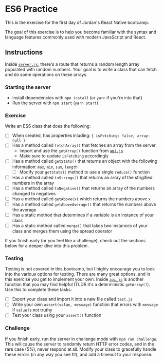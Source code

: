 # ES6 Practice
This is the exercise for the first day of Jordan's React Native bootcamp.

The goal of this exercise is to help you become familiar with the syntax and
language features commonly used with modern JavaScript and React.

## Instructions
Inside [`server.js`](./server.js), there's a route that returns a random length
array populated with random numbers. Your goal is to write a class that can
fetch and do some operations on these arrays.

### Starting the server
 - Install dependencies with `npm install` (or `yarn` if you're into that)
 - Run the server with `npm start` (`yarn start`)

### Exercise
Write an ES6 class that does the following:
  - [ ] When created, has properties inluding: `{ isFetching: false, array: null }`
  - [ ] Has a method called `fetchArray()` that fetches an array from the server
    - Import and use the `getArray()` function from [`api.js`](./api.js)
    - Make sure to update `isFetching` accordingly
  - [ ] Has a method called `getStats()` that returns an object with the following information: `max`, `min`, `sum`, `length`
    - [ ] Modify your `getStats()` method to use a single `reduce()` function
  - [ ] Has a method called `toStrings()` that returns an array of the strigified numbers in the array
  - [ ] Has a method called `toNegative()` that returns an array of the numbers changed to negatives
  - [ ] Has a method called `getAbove(x)` which returns the numbers above `x`
  - [ ] Has a method called `getAboveAverage()` that returns the numbers above the average
  - [ ] Has a static method that determines if a variable is an instance of your class
  - [ ] Has a static method called `merge()` that takes two instances of your class and merges them using the spread operator

If you finish early (or you feel like a challenge), check out the sections below
for a deeper dive into this problem.

### Testing
Testing is not covered in this bootcamp, but I highly encourage you to look into
the various options for testing. There are many great options, and in this exercise
you get to implement your own. Inside [`api.js`](./api.js) is another function
that you may find helpful (TLDR it's a deterministic `getArray()`). Use this to
complete these tasks:
  - [ ] Export your class and import it into a new file called `test.js`
  - [ ] Write your own `assert(value, message)` function that errors with `message` if `value` is not truthy
  - [ ] Test your class using your `assert()` function

### Challenge
If you finish early, run the server in challenge mode with `npm run challenge`.
This will cause the server to randomly return HTTP error codes, and in the rare
case (5%), never respond at all. Modify your class to gracefully handle these
errors (in any way you see fit), and add a timeout to your response.
